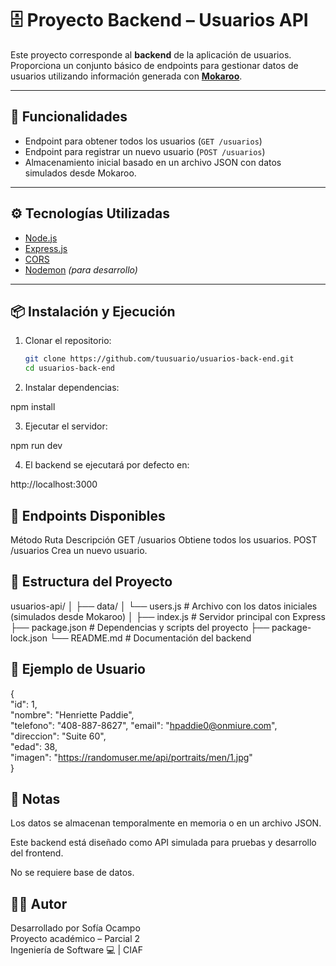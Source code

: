 # 🗄️ Proyecto Backend – Usuarios API

Este proyecto corresponde al **backend** de la aplicación de usuarios.  
Proporciona un conjunto básico de endpoints para gestionar datos de usuarios utilizando información generada con **[Mokaroo](https://www.mockaroo.com/)**.

---

## 🚀 Funcionalidades

- Endpoint para obtener todos los usuarios (`GET /usuarios`)
- Endpoint para registrar un nuevo usuario (`POST /usuarios`)
- Almacenamiento inicial basado en un archivo JSON con datos simulados desde Mokaroo.

---

## ⚙️ Tecnologías Utilizadas

- [Node.js](https://nodejs.org/)
- [Express.js](https://expressjs.com/)
- [CORS](https://www.npmjs.com/package/cors)
- [Nodemon](https://www.npmjs.com/package/nodemon) *(para desarrollo)*

---

## 📦 Instalación y Ejecución

1. Clonar el repositorio:
   ```bash
   git clone https://github.com/tuusuario/usuarios-back-end.git
   cd usuarios-back-end

2. Instalar dependencias:

npm install

3. Ejecutar el servidor:

npm run dev

4. El backend se ejecutará por defecto en:

http://localhost:3000


## 🔗 Endpoints Disponibles

Método	      Ruta	        Descripción
GET	         /usuarios	    Obtiene todos los usuarios.
POST	     /usuarios	    Crea un nuevo usuario.

## 📁 Estructura del Proyecto

usuarios-api/
│
├── data/
│ └── users.js # Archivo con los datos iniciales (simulados desde Mokaroo)
│
├── index.js # Servidor principal con Express
├── package.json # Dependencias y scripts del proyecto
├── package-lock.json
└── README.md # Documentación del backend



## 📘 Ejemplo de Usuario

{  
  "id": 1,  
  "nombre": "Henriette Paddie",  
  "telefono": "408-887-8627", 
  "email": "hpaddie0@onmiure.com",  
  "direccion": "Suite 60",  
  "edad": 38,  
  "imagen": "https://randomuser.me/api/portraits/men/1.jpg"  
}

## 🧩 Notas

Los datos se almacenan temporalmente en memoria o en un archivo JSON.

Este backend está diseñado como API simulada para pruebas y desarrollo del frontend.

No se requiere base de datos.

## 👨‍💻 Autor

Desarrollado por Sofía Ocampo  
Proyecto académico – Parcial 2  
Ingeniería de Software 💻 | CIAF   
